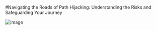 #Navigating the Roads of Path Hijacking: Understanding the Risks and Safeguarding Your Journey


![image](https://github.com/LiviuMrc/Path-Hijacking/assets/95069685/8e8f5812-0c49-4a08-9ca4-b7ae249e4edf)

